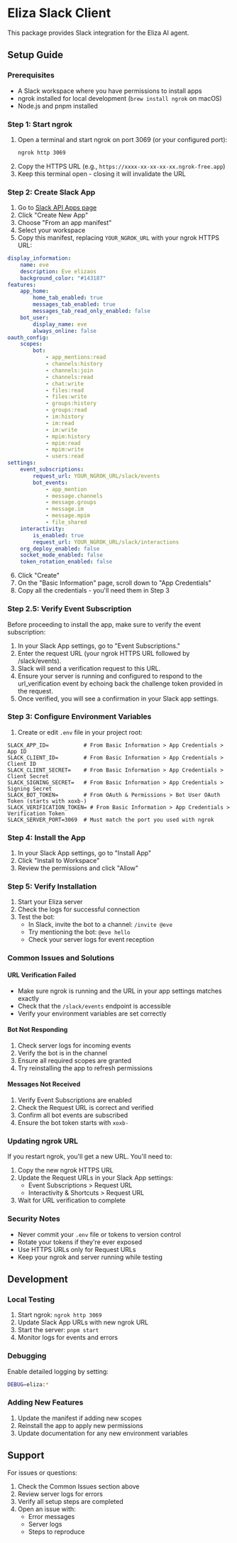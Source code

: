 # Eliza Slack Client

This package provides Slack integration for the Eliza AI agent.

## Setup Guide

### Prerequisites

- A Slack workspace where you have permissions to install apps
- ngrok installed for local development (`brew install ngrok` on macOS)
- Node.js and pnpm installed

### Step 1: Start ngrok

1. Open a terminal and start ngrok on port 3069 (or your configured port):
    ```bash
    ngrok http 3069
    ```
2. Copy the HTTPS URL (e.g., `https://xxxx-xx-xx-xx-xx.ngrok-free.app`)
3. Keep this terminal open - closing it will invalidate the URL

### Step 2: Create Slack App

1. Go to [Slack API Apps page](https://api.slack.com/apps)
2. Click "Create New App"
3. Choose "From an app manifest"
4. Select your workspace
5. Copy this manifest, replacing `YOUR_NGROK_URL` with your ngrok HTTPS URL:

```yaml
display_information:
    name: eve
    description: Eve elizaos
    background_color: "#143187"
features:
    app_home:
        home_tab_enabled: true
        messages_tab_enabled: true
        messages_tab_read_only_enabled: false
    bot_user:
        display_name: eve
        always_online: false
oauth_config:
    scopes:
        bot:
            - app_mentions:read
            - channels:history
            - channels:join
            - channels:read
            - chat:write
            - files:read
            - files:write
            - groups:history
            - groups:read
            - im:history
            - im:read
            - im:write
            - mpim:history
            - mpim:read
            - mpim:write
            - users:read
settings:
    event_subscriptions:
        request_url: YOUR_NGROK_URL/slack/events
        bot_events:
            - app_mention
            - message.channels
            - message.groups
            - message.im
            - message.mpim
            - file_shared
    interactivity:
        is_enabled: true
        request_url: YOUR_NGROK_URL/slack/interactions
    org_deploy_enabled: false
    socket_mode_enabled: false
    token_rotation_enabled: false
```

6. Click "Create"
7. On the "Basic Information" page, scroll down to "App Credentials"
8. Copy all the credentials - you'll need them in Step 3

### Step 2.5: Verify Event Subscription

Before proceeding to install the app, make sure to verify the event subscription:

1. In your Slack App settings, go to "Event Subscriptions."
2. Enter the request URL (your ngrok HTTPS URL followed by /slack/events).
3. Slack will send a verification request to this URL.
4. Ensure your server is running and configured to respond to the url_verification event by echoing back the challenge token provided in the request.
5. Once verified, you will see a confirmation in your Slack app settings.

### Step 3: Configure Environment Variables

1. Create or edit `.env` file in your project root:
```env
SLACK_APP_ID=           # From Basic Information > App Credentials > App ID
SLACK_CLIENT_ID=        # From Basic Information > App Credentials > Client ID
SLACK_CLIENT_SECRET=    # From Basic Information > App Credentials > Client Secret
SLACK_SIGNING_SECRET=   # From Basic Information > App Credentials > Signing Secret
SLACK_BOT_TOKEN=        # From OAuth & Permissions > Bot User OAuth Token (starts with xoxb-)
SLACK_VERIFICATION_TOKEN= # From Basic Information > App Credentials > Verification Token
SLACK_SERVER_PORT=3069  # Must match the port you used with ngrok
```

### Step 4: Install the App

1. In your Slack App settings, go to "Install App"
2. Click "Install to Workspace"
3. Review the permissions and click "Allow"

### Step 5: Verify Installation

1. Start your Eliza server
2. Check the logs for successful connection
3. Test the bot:
    - In Slack, invite the bot to a channel: `/invite @eve`
    - Try mentioning the bot: `@eve hello`
    - Check your server logs for event reception

### Common Issues and Solutions

#### URL Verification Failed

- Make sure ngrok is running and the URL in your app settings matches exactly
- Check that the `/slack/events` endpoint is accessible
- Verify your environment variables are set correctly

#### Bot Not Responding

1. Check server logs for incoming events
2. Verify the bot is in the channel
3. Ensure all required scopes are granted
4. Try reinstalling the app to refresh permissions

#### Messages Not Received

1. Verify Event Subscriptions are enabled
2. Check the Request URL is correct and verified
3. Confirm all bot events are subscribed
4. Ensure the bot token starts with `xoxb-`

### Updating ngrok URL

If you restart ngrok, you'll get a new URL. You'll need to:

1. Copy the new ngrok HTTPS URL
2. Update the Request URLs in your Slack App settings:
    - Event Subscriptions > Request URL
    - Interactivity & Shortcuts > Request URL
3. Wait for URL verification to complete

### Security Notes

- Never commit your `.env` file or tokens to version control
- Rotate your tokens if they're ever exposed
- Use HTTPS URLs only for Request URLs
- Keep your ngrok and server running while testing

## Development

### Local Testing

1. Start ngrok: `ngrok http 3069`
2. Update Slack App URLs with new ngrok URL
3. Start the server: `pnpm start`
4. Monitor logs for events and errors

### Debugging

Enable detailed logging by setting:

```bash
DEBUG=eliza:*
```

### Adding New Features

1. Update the manifest if adding new scopes
2. Reinstall the app to apply new permissions
3. Update documentation for any new environment variables

## Support

For issues or questions:

1. Check the Common Issues section above
2. Review server logs for errors
3. Verify all setup steps are completed
4. Open an issue with:
    - Error messages
    - Server logs
    - Steps to reproduce
